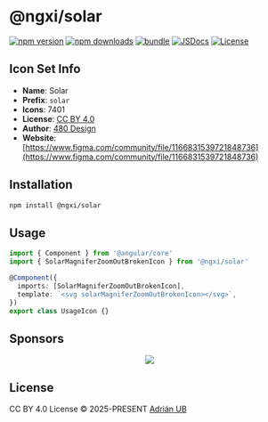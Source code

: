 # @ngxi/solar

[![npm version][npm-version-src]][npm-version-href]
[![npm downloads][npm-downloads-src]][npm-downloads-href]
[![bundle][bundle-src]][bundle-href]
[![JSDocs][jsdocs-src]][jsdocs-href]
[![License][license-src]][license-href]

## Icon Set Info

- **Name**: Solar
- **Prefix**: `solar`
- **Icons**: 7401
- **License**: [CC BY 4.0](https://creativecommons.org/licenses/by/4.0/)
- **Author**: [480 Design](https://www.figma.com/community/file/1166831539721848736)
- **Website**: [https://www.figma.com/community/file/1166831539721848736](https://www.figma.com/community/file/1166831539721848736)

## Installation

```sh
npm install @ngxi/solar
```

## Usage

```ts
import { Component } from '@angular/core'
import { SolarMagniferZoomOutBrokenIcon } from '@ngxi/solar'

@Component({
  imports: [SolarMagniferZoomOutBrokenIcon],
  template: `<svg solarMagniferZoomOutBrokenIcon></svg>`,
})
export class UsageIcon {}
```

## Sponsors

<p align="center">
  <a href="https://cdn.jsdelivr.net/gh/adrian-ub/static/sponsors.svg">
    <img src='https://cdn.jsdelivr.net/gh/adrian-ub/static/sponsors.svg'/>
  </a>
</p>

## License

CC BY 4.0 License © 2025-PRESENT [Adrián UB](https://github.com/adrian-ub)

<!-- Badges -->

[npm-version-src]: https://img.shields.io/npm/v/@ngxi/solar?style=flat&colorA=080f12&colorB=1fa669
[npm-version-href]: https://npmjs.com/package/@ngxi/solar
[npm-downloads-src]: https://img.shields.io/npm/dm/@ngxi/solar?style=flat&colorA=080f12&colorB=1fa669
[npm-downloads-href]: https://npmjs.com/package/@ngxi/solar
[bundle-src]: https://img.shields.io/bundlephobia/minzip/@ngxi/solar?style=flat&colorA=080f12&colorB=1fa669&label=minzip
[bundle-href]: https://bundlephobia.com/result?p=@ngxi/solar
[license-src]: https://img.shields.io/npm/l/@ngxi/solar?style=flat&colorA=080f12&colorB=1fa669
[license-href]: https://github.com/adrian-ub/ngxi/blob/main/LICENSE
[jsdocs-src]: https://img.shields.io/badge/jsdocs-reference-080f12?style=flat&colorA=080f12&colorB=1fa669
[jsdocs-href]: https://www.jsdocs.io/package/@ngxi/solar
